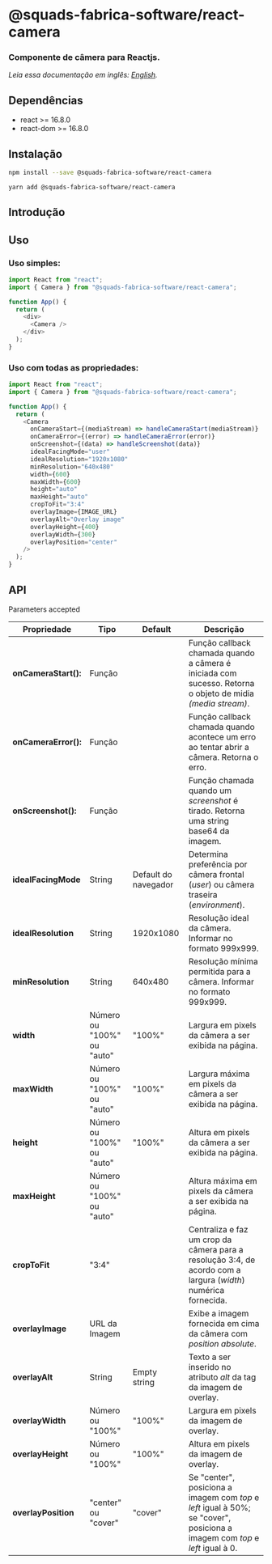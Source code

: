 # @squads-fabrica-software/react-camera

### Componente de câmera para Reactjs.

_Leia essa documentação em inglês: [English](README.md)._

## Dependências

- react >= 16.8.0
- react-dom >= 16.8.0

## Instalação

```bash
npm install --save @squads-fabrica-software/react-camera
```

```bash
yarn add @squads-fabrica-software/react-camera
```

## Introdução

## Uso

### Uso simples:

```js
import React from "react";
import { Camera } from "@squads-fabrica-software/react-camera";

function App() {
  return (
    <div>
      <Camera />
    </div>
  );
}
```

### Uso com todas as propriedades:

```js
import React from "react";
import { Camera } from "@squads-fabrica-software/react-camera";

function App() {
  return (
    <Camera
      onCameraStart={(mediaStream) => handleCameraStart(mediaStream)}
      onCameraError={(error) => handleCameraError(error)}
      onScreenshot={(data) => handleScreenshot(data)}
      idealFacingMode="user"
      idealResolution="1920x1080"
      minResolution="640x480"
      width={600}
      maxWidth={600}
      height="auto"
      maxHeight="auto"
      cropToFit="3:4"
      overlayImage={IMAGE_URL}
      overlayAlt="Overlay image"
      overlayHeight={400}
      overlayWidth={300}
      overlayPosition="center"
    />
  );
}
```

## API

Parameters accepted

| Propriedade          | Tipo                       | Default              | Descrição                                                                                                                    |
| -------------------- | -------------------------- | -------------------- | ---------------------------------------------------------------------------------------------------------------------------- |
| **onCameraStart():** | Função                     |                      | Função callback chamada quando a câmera é iniciada com sucesso. Retorna o objeto de midia _(media stream)_.                  |
| **onCameraError():** | Função                     |                      | Função callback chamada quando acontece um erro ao tentar abrir a câmera. Retorna o erro.                                    |
| **onScreenshot():**  | Função                     |                      | Função chamada quando um _screenshot_ é tirado. Retorna uma string base64 da imagem.                                         |
| **idealFacingMode**  | String                     | Default do navegador | Determina preferência por câmera frontal (_user_) ou câmera traseira (_environment_).                                        |
| **idealResolution**  | String                     | 1920x1080            | Resolução ideal da câmera. Informar no formato 999x999.                                                                      |
| **minResolution**    | String                     | 640x480              | Resolução mínima permitida para a câmera. Informar no formato 999x999.                                                       |
| **width**            | Número ou "100%" ou "auto" | "100%"               | Largura em pixels da câmera a ser exibida na página.                                                                         |
| **maxWidth**         | Número ou "100%" ou "auto" | "100%"               | Largura máxima em pixels da câmera a ser exibida na página.                                                                  |
| **height**           | Número ou "100%" ou "auto" | "100%"               | Altura em pixels da câmera a ser exibida na página.                                                                          |
| **maxHeight**        | Número ou "100%" ou "auto" |                      | Altura máxima em pixels da câmera a ser exibida na página.                                                                   |
| **cropToFit**        | "3:4"                      |                      | Centraliza e faz um crop da câmera para a resolução 3:4, de acordo com a largura (_width_) numérica fornecida.               |
| **overlayImage**     | URL da Imagem              |                      | Exibe a imagem fornecida em cima da câmera com _position absolute_.                                                          |
| **overlayAlt**       | String                     | Empty string         | Texto a ser inserido no atributo _alt_ da tag da imagem de overlay.                                                          |
| **overlayWidth**     | Número ou "100%"           | "100%"               | Largura em pixels da imagem de overlay.                                                                                      |
| **overlayHeight**    | Número ou "100%"           | "100%"               | Altura em pixels da imagem de overlay.                                                                                       |
| **overlayPosition**  | "center" ou "cover"        | "cover"              | Se "center", posiciona a imagem com _top_ e _left_ igual à 50%; se "cover", posiciona a imagem com _top_ e _left_ igual à 0. |
